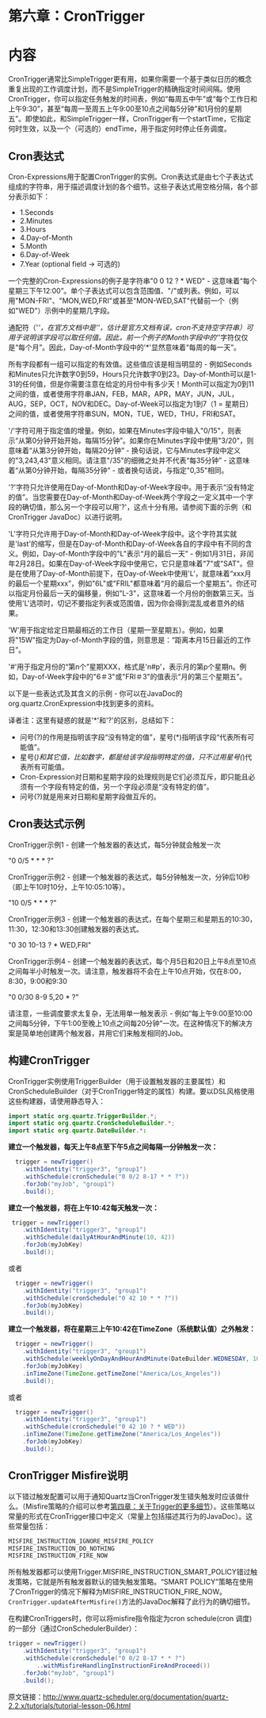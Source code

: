 # 第六章：CronTrigger
# 内容
CronTrigger通常比SimpleTrigger更有用，如果你需要一个基于类似日历的概念重复出现的工作调度计划，而不是SimpleTrigger的精确指定时间间隔。使用CronTrigger，你可以指定任务触发的时间表，例如“每周五中午”或“每个工作日和上午9:30”，甚至“每周一至周五上午9:00至10点之间每5分钟”和1月份的星期五”。即使如此，和SimpleTrigger一样，CronTrigger有一个startTime，它指定何时生效，以及一个（可选的）endTime，用于指定何时停止任务调度。

## Cron表达式
Cron-Expressions用于配置CronTrigger的实例。Cron表达式是由七个子表达式组成的字符串，用于描述调度计划的各个细节。这些子表达式用空格分隔，各个部分表示如下：
- 1.Seconds
- 2.Minutes
- 3.Hours
- 4.Day-of-Month
- 5.Month
- 6.Day-of-Week
- 7.Year (optional field -> 可选的)

一个完整的Cron-Expressions的例子是字符串"0 0 12 ? * WED" - 这意味着“每个星期三下午12:00”。单个子表达式可以包含范围值、"/"或列表。例如，可以用"MON-FRI"、"MON,WED,FRI"或甚至"MON-WED,SAT"代替前一个（例如"WED"）示例中的星期几字段。

通配符（'*'，在官方文档中是''，估计是官方文档有误，cron不支持空字符串）可用于说明该字段可以取任何值。因此，前一个例子的Month字段中的'*'字符仅仅是“每个月”。因此，Day-of-Month字段中的'*'显然意味着“每周的每一天”。

所有字段都有一组可以指定的有效值。这些值应该是相当明显的 - 例如Seconds和Minutes只允许数字0到59，Hours只允许数字0到23。Day-of-Month可以是1-31的任何值，但是你需要注意在给定的月份中有多少天！Month可以指定为0到11之间的值，或者使用字符串JAN，FEB，MAR，APR，MAY，JUN，JUL，AUG，SEP，OCT，NOV和DEC。Day-of-Week可以指定为1到7（1 = 星期日）之间的值，或者使用字符串SUN，MON，TUE，WED，THU，FRI和SAT。

'/'字符可用于指定值的增量。例如，如果在Minutes字段中输入"0/15"，则表示“从第0分钟开始开始，每隔15分钟”。如果你在Minutes字段中使用"3/20"，则意味着“从第3分钟开始，每隔20分钟” - 换句话说，它与Minutes字段中定义的"3,243,43"意义相同。请注意"/35"的细微之处并不代表“每35分钟” - 这意味着“从第0分钟开始，每隔35分钟” - 或者换句话说，与指定"0,35"相同。

'?'字符只允许使用在Day-of-Month和Day-of-Week字段中。用于表示“没有特定的值”。当您需要在Day-of-Month和Day-of-Week两个字段之一定义其中一个字段的确切值，那么另一个字段可以用'?'，这点十分有用。请参阅下面的示例（和CronTrigger JavaDoc）以进行说明。

'L'字符只允许用于Day-of-Month和Day-of-Week字段中。这个字符其实就是'last'的缩写，但是在Day-of-Month和Day-of-Week各自的字段中有不同的含义。例如，Day-of-Month字段中的"L"表示“月的最后一天” - 例如1月31日，非闰年2月28日。如果在Day-of-Week字段中使用它，它只是意味着"7"或"SAT"。但是在使用了Day-of-Month前提下，在Day-of-Week中使用'L'，就意味着“xxx月的最后一个星期xxx”，例如"6L"或"FRIL"都意味着“月的最后一个星期五”。你还可以指定月份最后一天的偏移量，例如"L-3"，这意味着一个月份的倒数第三天。当使用'L'选项时，切记不要指定列表或范围值，因为你会得到混乱或者意外的结果。

'W'用于指定给定日期最相近的工作日（星期一至星期五）。例如，如果将"15W"指定为Day-of-Month字段的值，则意思是：“距离本月15日最近的工作日”。

'#'用于指定月份的“第n个”星期XXX，格式是'n#p'，表示月的第p个星期n。例如，Day-of-Week字段中的"6＃3"或"FRI＃3"的值表示“月的第三个星期五”。

以下是一些表达式及其含义的示例 - 你可以在JavaDoc的org.quartz.CronExpression中找到更多的资料。

译者注：这里有疑惑的就是'*'和'?'的区别，总结如下：
- 问号(?)的作用是指明该字段“没有特定的值”，星号(*)指明该字段“代表所有可能值”。
- 星号(*)和其它值，比如数字，都是给该字段指明特定的值，只不过用星号(*)代表所有可能值。
- Cron-Expression对日期和星期字段的处理规则是它们必须互斥，即只能且必须有一个字段有特定的值，另一个字段必须是“没有特定的值”。
- 问号(?)就是用来对日期和星期字段做互斥的。

## Cron表达式示例
CronTrigger示例1 - 创建一个触发器的表达式，每5分钟就会触发一次

"0 0/5 * * * ?"

CronTrigger示例2 - 创建一个触发器的表达式，每5分钟触发一次，分钟后10秒（即上午10时10分，上午10:05:10等）。

"10 0/5 * * * ?"

CronTrigger示例3 -  创建一个触发器的表达式，在每个星期三和星期五的10:30，11:30，12:30和13:30创建触发器的表达式。

"0 30 10-13 ? * WED,FRI"

CronTrigger示例4 -  创建一个触发器的表达式，每个月5日和20日上午8点至10点之间每半小时触发一次。请注意，触发器将不会在上午10点开始，仅在8:00，8:30，9:00和9:30

"0 0/30 8-9 5,20 * ?"

请注意，一些调度要求太复杂，无法用单一触发表示 - 例如“每上午9:00至10:00之间每5分钟，下午1:00至晚上10点之间每20分钟”一次。在这种情况下的解决方案是简单地创建两个触发器，并用它们来触发相同的Job。

## 构建CronTrigger
CronTrigger实例使用TriggerBuilder（用于设置触发器的主要属性）和CronScheduleBuilder（对于CronTrigger特定的属性）构建。要以DSL风格使用这些构建器，请使用静态导入：
```java
import static org.quartz.TriggerBuilder.*;
import static org.quartz.CronScheduleBuilder.*;
import static org.quartz.DateBuilder.*:
```
**建立一个触发器，每天上午8点至下午5点之间每隔一分钟触发一次：**
```java
  trigger = newTrigger()
    .withIdentity("trigger3", "group1")
    .withSchedule(cronSchedule("0 0/2 8-17 * * ?"))
    .forJob("myJob", "group1")
    .build();
```
**建立一个触发器，将在上午10:42每天触发一次：**
```java
 trigger = newTrigger()
    .withIdentity("trigger3", "group1")
    .withSchedule(dailyAtHourAndMinute(10, 42))
    .forJob(myJobKey)
    .build();
```
或者
```java
  trigger = newTrigger()
    .withIdentity("trigger3", "group1")
    .withSchedule(cronSchedule("0 42 10 * * ?"))
    .forJob(myJobKey)
    .build();
```
**建立一个触发器，将在星期三上午10:42在TimeZone（系统默认值）之外触发：**
```java
  trigger = newTrigger()
    .withIdentity("trigger3", "group1")
    .withSchedule(weeklyOnDayAndHourAndMinute(DateBuilder.WEDNESDAY, 10, 42))
    .forJob(myJobKey)
    .inTimeZone(TimeZone.getTimeZone("America/Los_Angeles"))
    .build();
```
或者
```java
  trigger = newTrigger()
    .withIdentity("trigger3", "group1")
    .withSchedule(cronSchedule("0 42 10 ? * WED"))
    .inTimeZone(TimeZone.getTimeZone("America/Los_Angeles"))
    .forJob(myJobKey)
    .build();
```

## CronTrigger Misfire说明
以下错过触发配置可以用于通知Quartz当CronTrigger发生错失触发时应该做什么。（Misfire策略的介绍可以参考[第四章：关于Trigger的更多细节](lesson-4.md)）。这些策略以常量的形式在CronTrigger接口中定义（常量上包括描述其行为的JavaDoc）。这些常量包括：
```java
MISFIRE_INSTRUCTION_IGNORE_MISFIRE_POLICY
MISFIRE_INSTRUCTION_DO_NOTHING
MISFIRE_INSTRUCTION_FIRE_NOW
```
所有触发器都可以使用Trigger.MISFIRE_INSTRUCTION_SMART_POLICY错过触发策略，它就是所有触发器默认的错失触发策略。“SMART POLICY”策略在使用了CronTrigger的情况下解释为MISFIRE_INSTRUCTION_FIRE_NOW。`CronTrigger.updateAfterMisfire()`方法的JavaDoc解释了此行为的确切细节。

在构建CronTriggers时，你可以将misfire指令指定为cron schedule(cron 调度)的一部分（通过CronSchedulerBuilder）：
```java
trigger = newTrigger()
    .withIdentity("trigger3", "group1")
    .withSchedule(cronSchedule("0 0/2 8-17 * * ?")
        ..withMisfireHandlingInstructionFireAndProceed())
    .forJob("myJob", "group1")
    .build();
```

原文链接：http://www.quartz-scheduler.org/documentation/quartz-2.2.x/tutorials/tutorial-lesson-06.html 
